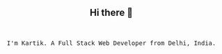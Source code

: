 <h2  align="center">Hi there 👋</h2>
<p align="center">
    <samp>
  <br><br>
I'm Kartik. A Full Stack Web Developer from Delhi, India.
  </samp>
</p>

<!--
**TheDemon12/TheDemon12** is a ✨ _special_ ✨ repository because its `README.md` (this file) appears on your GitHub profile.

Here are some ideas to get you started:

- 🔭 I’m currently working on ...
- 🌱 I’m currently learning ...
- 👯 I’m looking to collaborate on ...
- 🤔 I’m looking for help with ...
- 💬 Ask me about ...
- 📫 How to reach me: ...
- 😄 Pronouns: ...
- ⚡ Fun fact: ...
--
